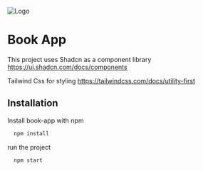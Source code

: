 
![Logo](https://github.com/user-attachments/assets/b23872d7-6643-4101-a0dc-3a83619289f9)


# Book App 

This project uses Shadcn as a component library
https://ui.shadcn.com/docs/components

Tailwind Css for styling
https://tailwindcss.com/docs/utility-first


## Installation

Install book-app with npm

```bash
  npm install
```

run the project

```bash
  npm start
```